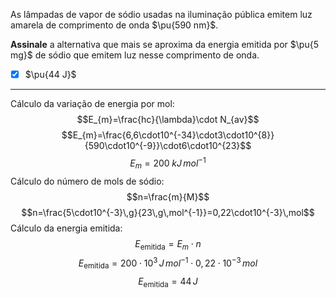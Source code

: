 As lâmpadas de vapor de sódio usadas na iluminação pública emitem luz amarela de comprimento de onda $\pu{590 nm}$.

**Assinale** a alternativa que mais se aproxima da energia emitida por $\pu{5 mg}$ de sódio que emitem luz nesse comprimento de onda.

- [x] $\pu{44 J}$

---

Cálculo da variação de energia por mol:
$$E_{m}=\frac{hc}{\lambda}\cdot N_{av}$$
$$E_{m}=\frac{6,6\cdot10^{-34}\cdot3\cdot10^{8}}{590\cdot10^{-9}}\cdot6\cdot10^{23}$$
$$E_{m}=200\;kJ\,mol^{-1}$$
Cálculo do número de mols de sódio:
$$n=\frac{m}{M}$$
$$n=\frac{5\cdot10^{-3}\,g}{23\,g\,mol^{-1}}=0,22\cdot10^{-3}\,mol$$
Cálculo da energia emitida:
$$E_\text{emitida}=E_{m}\cdot n$$
$$E_\text{emitida}=200\cdot10^{3}\,J\,mol^{-1}\cdot0,22\cdot10^{-3}\,mol$$
$$E_\text{emitida}=44\,J$$

